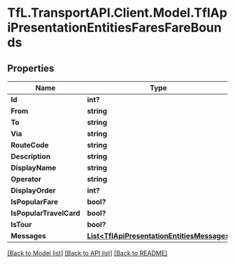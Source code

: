# TfL.TransportAPI.Client.Model.TflApiPresentationEntitiesFaresFareBounds
## Properties

Name | Type | Description | Notes
------------ | ------------- | ------------- | -------------
**Id** | **int?** |  | [optional] 
**From** | **string** |  | [optional] 
**To** | **string** |  | [optional] 
**Via** | **string** |  | [optional] 
**RouteCode** | **string** |  | [optional] 
**Description** | **string** |  | [optional] 
**DisplayName** | **string** |  | [optional] 
**Operator** | **string** |  | [optional] 
**DisplayOrder** | **int?** |  | [optional] 
**IsPopularFare** | **bool?** |  | [optional] 
**IsPopularTravelCard** | **bool?** |  | [optional] 
**IsTour** | **bool?** |  | [optional] 
**Messages** | [**List&lt;TflApiPresentationEntitiesMessage&gt;**](TflApiPresentationEntitiesMessage.md) |  | [optional] 

[[Back to Model list]](../../TfL.TransportAPI.Client/docs/README.md#documentation-for-models) [[Back to API list]](../../TfL.TransportAPI.Client/docs/README.md#documentation-for-api-endpoints) [[Back to README]](../../TfL.TransportAPI.Client/docs/README.md)

